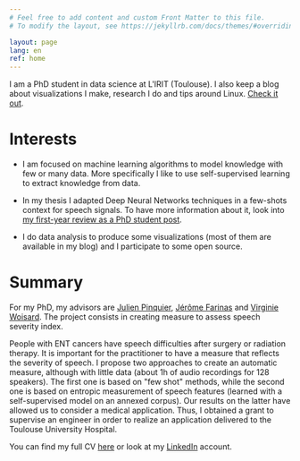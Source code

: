 ```yaml
---
# Feel free to add content and custom Front Matter to this file.
# To modify the layout, see https://jekyllrb.com/docs/themes/#overriding-theme-defaults

layout: page
lang: en
ref: home
---
```


I am a PhD student in data science at L'IRIT (Toulouse).
I also keep a blog about visualizations I make, research I do and tips around Linux. [Check it out](blog).

# Interests

* I am focused on machine learning algorithms to model knowledge with few or many data.
More specifically I like to use self-supervised learning to extract knowledge from data.

* In my thesis I adapted Deep Neural Networks techniques in a few-shots context for speech signals.
To have more information about it, look into [my first-year review as a PhD student post](/phd/2019/10/12/first-year-review-as-a-phd-student.html).

* I do data analysis to produce some visualizations (most of them are available in my blog) and I participate to some open source.

# Summary

For my PhD, my advisors are [Julien Pinquier](https://www.irit.fr/~Julien.Pinquier/index_en.php), [Jérôme Farinas](https://www.irit.fr/~Jerome.Farinas/index_en.php) and [Virginie Woisard](https://octogone.univ-tlse2.fr/accueil/membres/virginie-woisard--183287.kjsp).
The project consists in creating measure to assess speech severity index.

People with ENT cancers have speech difficulties after surgery or radiation therapy. It is important for the practitioner to have a measure that reflects the severity of speech. I propose two approaches to create an automatic measure, although with little data (about 1h of audio recordings for 128 speakers). The first one is based on "few shot" methods, while the second one is based on entropic measurement of speech features (learned with a self-supervised model on an annexed corpus). Our results on the latter have allowed us to consider a medical application.
Thus, I obtained a grant to supervise an engineer in order to realize an application delivered to the Toulouse University Hospital.

You can find my full CV [here](/assets/cv/cv_en.pdf) or look at my [LinkedIn](https://www.linkedin.com/in/vroger11/) account.

